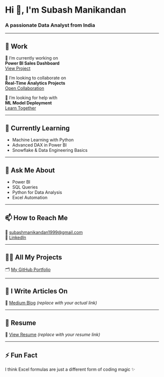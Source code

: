 # Hi 👋, I'm Subash Manikandan

### A passionate Data Analyst from India

---

## 💼 Work

🔭 I’m currently working on  
**Power BI Sales Dashboard**  
[View Project](https://github.com/subash24/powerbi-sales-dashboard)

👯 I’m looking to collaborate on  
**Real-Time Analytics Projects**  
[Open Collaboration](https://github.com/subash24)

🤝 I’m looking for help with  
**ML Model Deployment**  
[Learn Together](https://github.com/subash24/ml-deployment)

---

## 🌱 Currently Learning

- Machine Learning with Python  
- Advanced DAX in Power BI  
- Snowflake & Data Engineering Basics

---

## 💬 Ask Me About

- Power BI  
- SQL Queries  
- Python for Data Analysis  
- Excel Automation

---

## 📫 How to Reach Me

📧 subashmanikandan1999@gmail.com  
🔗 [LinkedIn](https://linkedin.com/in/msubash24)

---

## 👨‍💻 All My Projects

🗂️ [My GitHub Portfolio](https://github.com/subash24?tab=repositories)

---

## 📝 I Write Articles On

📰 [Medium Blog](https://medium.com/@subashmanikandan1999) *(replace with your actual link)*

---

## 📄 Resume

📄 [View Resume](https://example.com/resume.pdf) *(replace with your resume link)*

---

## ⚡ Fun Fact

I think Excel formulas are just a different form of coding magic ✨

